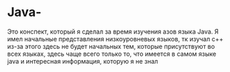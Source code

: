 # Java-
Это конспект, который я сделал за время изучения азов языка Java.
Я имел начальные представления низкоуровневых языков, тк изучал c++ из-за этого здесь не будет начальных тем, которые присутствуют во всех языках, здесь чаще всего только то, что имеется в самом языке java и интересная информация, которую я не знал

